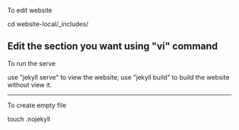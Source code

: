 To edit website

cd website-local/_includes/

Edit the section you want using "vi" command
------------------------------------
To run the serve

use "jekyll serve" to view the website;
use "jekyll build" to build the website without view it.

-------------------------------------
To create empty file 

touch .nojekyll

